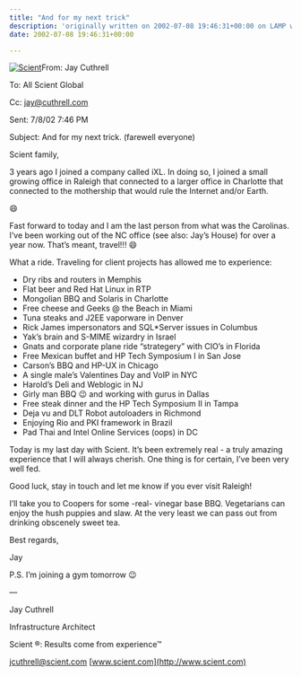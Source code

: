 ```yaml
---
title: "And for my next trick"
description: 'originally written on 2002-07-08 19:46:31+00:00 on LAMP with vi, WordPress, Jekyll, Gatsby Cloud, Netlify, Revue, Substack, or Buttondown'
date: 2002-07-08 19:46:31+00:00

---
```


[![Scient](https://substack.com/static/4d05513d8cbb0d6d9d73296f1dcde6b9/75985/11394363596.jpg "Scient")](https://substackcdn.com/image/fetch/f_auto,q_auto:good,fl_progressive:steep/https%3A%2F%2Fsubstack.com%2Fstatic%2F4d05513d8cbb0d6d9d73296f1dcde6b9%2F75985%2F11394363596.jpg)From: Jay Cuthrell

To: All Scient Global

Cc: [jay@cuthrell.com](mailto:jay@cuthrell.com)

Sent: 7/8/02 7:46 PM

Subject: And for my next trick. (farewell everyone)

Scient family,

3 years ago I joined a company called iXL. In doing so, I joined a small growing office in Raleigh that connected to a larger office in Charlotte that connected to the mothership that would rule the Internet and/or Earth.

:smile:

Fast forward to today and I am the last person from what was the Carolinas. I’ve been working out of the NC office (see also: Jay’s House) for over a year now. That’s meant, travel!!! :smile:

What a ride. Traveling for client projects has allowed me to experience:

* Dry ribs and routers in Memphis
* Flat beer and Red Hat Linux in RTP
* Mongolian BBQ and Solaris in Charlotte
* Free cheese and Geeks @ the Beach in Miami
* Tuna steaks and J2EE vaporware in Denver
* Rick James impersonators and SQL\*Server issues in Columbus
* Yak’s brain and S-MIME wizardry in Israel
* Gnats and corporate plane ride “strategery” with CIO’s in Florida
* Free Mexican buffet and HP Tech Symposium I in San Jose
* Carson’s BBQ and HP-UX in Chicago
* A single male’s Valentines Day and VoIP in NYC
* Harold’s Deli and Weblogic in NJ
* Girly man BBQ :wink: and working with gurus in Dallas
* Free steak dinner and the HP Tech Symposium II in Tampa
* Deja vu and DLT Robot autoloaders in Richmond
* Enjoying Rio and PKI framework in Brazil
* Pad Thai and Intel Online Services (oops) in DC

Today is my last day with Scient. It’s been extremely real - a truly amazing experience that I will always cherish. One thing is for certain, I’ve been very well fed.

Good luck, stay in touch and let me know if you ever visit Raleigh!

I’ll take you to Coopers for some -real- vinegar base BBQ. Vegetarians can enjoy the hush puppies and slaw. At the very least we can pass out from drinking obscenely sweet tea.

Best regards,

Jay

P.S. I’m joining a gym tomorrow :wink:

—

Jay Cuthrell

Infrastructure Architect

Scient ®: Results come from experience™

[jcuthrell@scient.com](mailto:jcuthrell@scient.com) [www.scient.com](http://www.scient.com)

